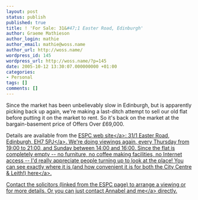 ```yaml
---
layout: post
status: publish
published: true
title: ! 'For Sale: 31&#47;1 Easter Road, Edinburgh'
author: Graeme Mathieson
author_login: mathie
author_email: mathie@woss.name
author_url: http://woss.name/
wordpress_id: 145
wordpress_url: http://woss.name/?p=145
date: 2005-10-12 13:30:07.000000000 +01:00
categories:
- Personal
tags: []
comments: []
---
```

Since the market has been unbelievably slow in Edinburgh, but is apparently picking back up again, we're making a last-ditch attempt to sell our old flat before putting it on the market to rent.  So it's back on the market at the bargain-basement price of Offers Over &pound;69,000.

Details are available from the <a href="http:&#47;&#47;www.espc.com&#47;">ESPC web site<&#47;a>: <a href="http:&#47;&#47;www.espc.com&#47;EspcPublic&#47;UniversalPages&#47;PropertyDetails.aspx?rid=182777">31&#47;1 Easter Road, Edinburgh, EH7 5PJ<&#47;a>.  We're doing viewings again, every Thursday from 19:00 to 21:00, and Sunday between 14:00 and 16:00.  Since the flat is completely empty -- no furniture, no coffee making facilities, no Internet access -- I'd really appreciate people turning up to look at the place!  You can see exactly where it is (and how convenient it is for both the City Centre &amp; Leith!) <a href="http:&#47;&#47;maps.google.co.uk&#47;maps?q=55.959255,-3.171680&hl=en" title="31&#47;1 Easter Road on Google Maps">here<&#47;a>.

Contact the solicitors (linked from the ESPC page) to arrange a viewing or for more details.  Or you can just contact Annabel and <a href="mailto:mathie@woss.name">me<&#47;a> directly.
